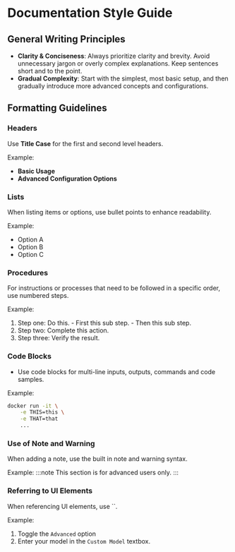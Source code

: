 # Documentation Style Guide

## General Writing Principles

- **Clarity & Conciseness**: Always prioritize clarity and brevity. Avoid unnecessary jargon or overly complex explanations.
Keep sentences short and to the point.
- **Gradual Complexity**: Start with the simplest, most basic setup, and then gradually introduce more advanced
concepts and configurations.

## Formatting Guidelines

### Headers

Use **Title Case** for the first and second level headers.

Example:
  - **Basic Usage**
  - **Advanced Configuration Options**

### Lists

When listing items or options, use bullet points to enhance readability.

Example:
  - Option A
  - Option B
  - Option C

### Procedures

For instructions or processes that need to be followed in a specific order, use numbered steps.

Example:
  1. Step one: Do this.
    - First this sub step.
    - Then this sub step.
  2. Step two: Complete this action.
  3. Step three: Verify the result.

### Code Blocks

* Use code blocks for multi-line inputs, outputs, commands and code samples.

Example:
```bash
docker run -it \
    -e THIS=this \
    -e THAT=that
    ...
```

### Use of Note and Warning

When adding a note, use the built in note and warning syntax.

Example:
:::note
This section is for advanced users only.
:::

### Referring to UI Elements

When referencing UI elements, use ``.

Example:
1. Toggle the `Advanced` option
2. Enter your model in the `Custom Model` textbox.
